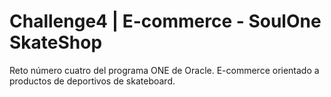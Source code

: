 # Challenge4  | E-commerce - SoulOne SkateShop
Reto número cuatro del programa ONE de Oracle. E-commerce orientado a productos de deportivos de skateboard.  

